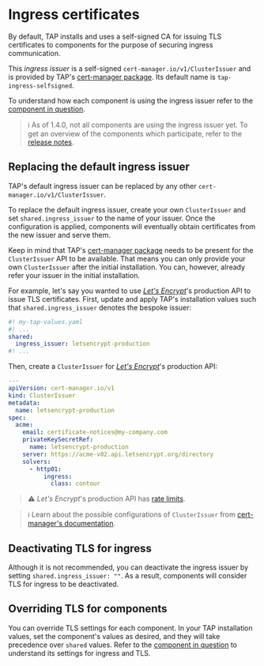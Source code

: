 # Ingress certificates

By default, TAP installs and uses a self-signed CA for issuing TLS certificates to components for the purpose of
securing ingress communication.

This _ingress issuer_ is a self-signed `cert-manager.io/v1/ClusterIssuer` and is provided by
TAP's [cert-manager package](../cert-manager/about.hbs.md). Its default name is `tap-ingress-selfsigned`.

To understand how each component is using the ingress issuer refer to the [component in question](../components.hbs.md).

> ℹ️ As of 1.4.0, not all components are using the ingress issuer yet. To get an overview of the components
> which participate, refer to the [release notes](../release-notes.hbs.md).

## Replacing the default ingress issuer

TAP's default ingress issuer can be replaced by any other `cert-manager.io/v1/ClusterIssuer`.

To replace the default ingress issuer, create your own `ClusterIssuer` and set `shared.ingress_issuer` to the name of
your issuer. Once the configuration is applied, components will eventually obtain certificates from the new issuer and
serve them.

Keep in mind that TAP's [cert-manager package](../cert-manager/about.hbs.md) needs to be present for
the `ClusterIssuer` API to be available. That means you can only provide your own `ClusterIssuer` after the initial
installation. You can, however, already refer your issuer in the initial installation.

For example, let's say you wanted to use [_Let's Encrypt_](https://letsencrypt.org)'s production API to issue TLS
certificates. First, update and apply TAP's installation values such that `shared.ingress_issuer` denotes the bespoke
issuer:

```yaml
#! my-tap-values.yaml
#! ...
shared:
  ingress_issuer: letsencrypt-production
#! ...
```

Then, create a `ClusterIssuer` for [_Let's Encrypt_](https://letsencrypt.org)'s production API:

```yaml
---
apiVersion: cert-manager.io/v1
kind: ClusterIssuer
metadata:
  name: letsencrypt-production
spec:
  acme:
    email: certificate-notices@my-company.com
    privateKeySecretRef:
      name: letsencrypt-production
    server: https://acme-v02.api.letsencrypt.org/directory
    solvers:
      - http01:
          ingress:
            class: contour
```

> ⚠️ _Let's Encrypt_'s production API has [rate limits](https://letsencrypt.org/docs/rate-limits/).

> ℹ️ Learn about the possible configurations of `ClusterIssuer`
> from [cert-manager's documentation](https://cert-manager.io/docs/configuration/).

## Deactivating TLS for ingress

Although it is not recommended, you can deactivate the ingress issuer by setting `shared.ingress_issuer: ""`. As a result,
components will consider TLS for ingress to be deactivated.

## Overriding TLS for components

You can override TLS settings for each component. In your TAP installation values, set the component's values as
desired, and they will take precedence over `shared` values. Refer to the [component in question](../components.hbs.md)
to understand its settings for ingress and TLS.
